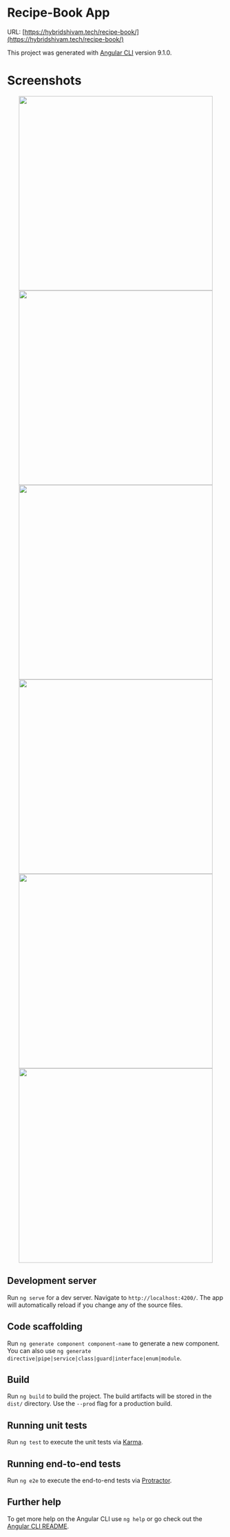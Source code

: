 # Recipe-Book App

URL: [https://hybridshivam.tech/recipe-book/](https://hybridshivam.tech/recipe-book/)

This project was generated with [Angular CLI](https://github.com/angular/angular-cli) version 9.1.0.

# Screenshots
<p align="center">
 <img src="https://user-images.githubusercontent.com/28728749/91653150-ac605600-eabb-11ea-98e8-265c1cb86a40.png" width="450">
 <img src="https://user-images.githubusercontent.com/28728749/91653158-baae7200-eabb-11ea-9bb5-6c7bdced66b0.png" width="450">
 <img src="https://user-images.githubusercontent.com/28728749/91653159-be41f900-eabb-11ea-82e1-ba29b0036765.png" width="450">
 <img src="https://user-images.githubusercontent.com/28728749/91653162-c26e1680-eabb-11ea-8168-c896d8a13182.png" width="450">
 <img src="https://user-images.githubusercontent.com/28728749/91653166-c4d07080-eabb-11ea-8a2a-09d9e2a3cb97.png" width="450">
 <img src="https://user-images.githubusercontent.com/28728749/91653167-c6019d80-eabb-11ea-8a1b-37529e6deaf6.png" width="450">
 </p>

## Development server

Run `ng serve` for a dev server. Navigate to `http://localhost:4200/`. The app will automatically reload if you change any of the source files.

## Code scaffolding

Run `ng generate component component-name` to generate a new component. You can also use `ng generate directive|pipe|service|class|guard|interface|enum|module`.

## Build

Run `ng build` to build the project. The build artifacts will be stored in the `dist/` directory. Use the `--prod` flag for a production build.

## Running unit tests

Run `ng test` to execute the unit tests via [Karma](https://karma-runner.github.io).

## Running end-to-end tests

Run `ng e2e` to execute the end-to-end tests via [Protractor](http://www.protractortest.org/).

## Further help

To get more help on the Angular CLI use `ng help` or go check out the [Angular CLI README](https://github.com/angular/angular-cli/blob/master/README.md).
